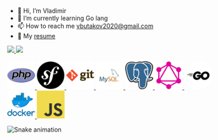 - 👋 Hi, I’m Vladimir
- 🌱 I’m currently learning Go lang
- 📫 How to reach me vbutakov2020@gmail.com
- 📄 My <a href="https://career.habr.com/vbutakov12" rel="nofollow">resume</a>

<div>
  <a href="https://github.com/VladimirButakov">
  <img height="180em" src="https://github-readme-stats.vercel.app/api?username=VladimirButakov&show_icons=true&theme=dracula&include_all_commits=true&count_private=true"/>
  <img height="180em" src="https://github-readme-stats.vercel.app/api/top-langs/?username=VladimirButakov&layout=compact&langs_count=7&theme=dracula"/>
</div>

</br>
<a href="/topics/php" class="no-underline flex-grow-0">
          <img src="https://raw.githubusercontent.com/github/explore/ccc16358ac4530c6a69b1b80c7223cd2744dea83/topics/php/php.png" class="rounded mr-3" width="64" height="64" alt="php">
      </a>
<a href="/topics/symfony" class="no-underline flex-grow-0">
          <img src="https://raw.githubusercontent.com/github/explore/d0c5a5e31e1776ad62379ef5f6b703bcf107d3a3/topics/symfony/symfony.png" class="rounded mr-3" width="64" height="64" alt="symfony">
      </a>
<a href="/topics/git" class="no-underline flex-grow-0">
          <img src="https://raw.githubusercontent.com/github/explore/80688e429a7d4ef2fca1e82350fe8e3517d3494d/topics/git/git.png" class="rounded mr-3" width="64" height="64" alt="git">
</a>
<a href="/topics/mysql" class="no-underline flex-grow-0">
          <img src="https://raw.githubusercontent.com/github/explore/80688e429a7d4ef2fca1e82350fe8e3517d3494d/topics/mysql/mysql.png" class="rounded mr-3" width="64" height="64" alt="mysql">
      </a>
<a href="/topics/postgresql" class="no-underline flex-grow-0">
          <img src="https://raw.githubusercontent.com/github/explore/80688e429a7d4ef2fca1e82350fe8e3517d3494d/topics/postgresql/postgresql.png" class="rounded mr-3" width="64" height="64" alt="postgresql">
      </a>
<a href="/topics/graphql" class="no-underline flex-grow-0">
          <img src="https://raw.githubusercontent.com/github/explore/e65ef46ef3e7bc457c93622f6a89fe8d3fd131d5/topics/graphql/graphql.png" class="rounded mr-3" width="64" height="64" alt="graphql">
      </a>
<a href="/topics/go" class="no-underline flex-grow-0">
          <img src="https://raw.githubusercontent.com/github/explore/80688e429a7d4ef2fca1e82350fe8e3517d3494d/topics/go/go.png"  width="64" height="64" alt="go" style="max-width: 100%; background: white; border-radius: 30px 30px;">
</a>
<a href="/topics/docker" class="no-underline flex-grow-0">
          <img src="https://raw.githubusercontent.com/github/explore/80688e429a7d4ef2fca1e82350fe8e3517d3494d/topics/docker/docker.png" class="rounded mr-3" width="64" height="64" alt="docker">
</a>
<a href="/topics/javascript" class="no-underline flex-grow-0">
          <img src="https://raw.githubusercontent.com/github/explore/80688e429a7d4ef2fca1e82350fe8e3517d3494d/topics/javascript/javascript.png" class="rounded mr-3" width="64" height="64" alt="javascript">
</a>

![Snake animation](https://github.com/VladimirButakov/VladimirButakov/blob/output/github-snake-dark.svg#gh-dark-mode-only)

